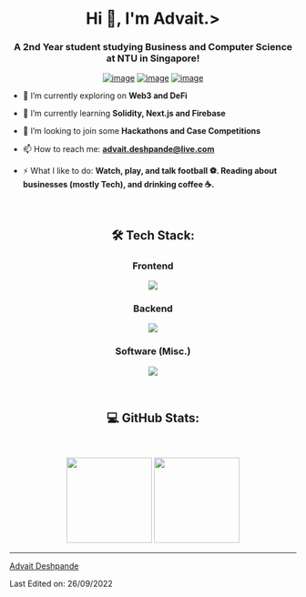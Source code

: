 <h1 align="center">Hi 👋, I'm Advait.></h1>
<h3 align="center">A 2nd Year student studying Business and Computer Science at NTU in Singapore!</h3>
<div align="center">

[![image](https://img.shields.io/badge/LinkedIn-0077B5?style=for-the-badge&logo=linkedin&logoColor=white)](https://www.linkedin.com/in/advaitttt/)
[![image](https://img.shields.io/badge/Gmail-D14836?style=for-the-badge&logo=gmail&logoColor=white)](mailto:advait.bharat.deshpande@gmail.com)
[![image](https://img.shields.io/badge/Telegram-188AD5?style=for-the-badge&logo=telegram&logoColor=white)](https://t.me/advvv)

  
</div>

- 🔭 I’m currently exploring on **Web3 and DeFi**

- 🌱 I’m currently learning **Solidity, Next.js and Firebase**

- 👯 I’m looking to join some **Hackathons and Case Competitions**

- 📫 How to reach me: **advait.deshpande@live.com**

- ⚡ What I like to do: **Watch, play, and talk football ⚽️. Reading about businesses (mostly Tech), and drinking coffee ☕️.**

<br />

<h2 align="center"> 🛠 Tech Stack:</h2>

<div align="center">
  <h3>Frontend</h3>
  <p>
    <a href="https://skillicons.dev">
      <img src="https://skillicons.dev/icons?i=html,css,js,react,tailwind,bootstrap,redux,figma" />
    </a>
  </p>
  <h3>Backend</h3>
  <p>
    <a href="https://skillicons.dev">
      <img src="https://skillicons.dev/icons?i=nodejs,express,flask,django,mongodb,firebase,mysql" />
    </a>
  </p>
  <h3>Software (Misc.)</h3>
  <p>
    <a href="https://skillicons.dev">
      <img src="https://skillicons.dev/icons?i=c,solidity,git,selenium" />
    </a>
  </p>
  <br />
</div>

<h2 align="center">  💻 GitHub Stats:</h2>
<br />
<p align= "center">
  <img height= "150" src="https://github-readme-stats.vercel.app/api?username=crustyapples&theme=react&show_icons=true&include_all_commits=true" />
  <img height= "150" src="https://github-readme-stats.vercel.app/api/top-langs/?username=crustyapples&theme=react&layout=compact" />
</p>

------

[Advait Deshpande](https://github.com/crustyapples)

Last Edited on: 26/09/2022

